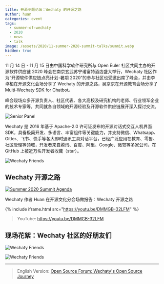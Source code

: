 ```yaml
---
title: 开源专题论坛：Wechaty 的开源之路
author: huan
categories: event
tags:
  - summer-of-wechaty
  - 2020
  - news
  - talk
image: /assets/2020/11-summer-2020-summit-talks/summit.webp
hidden: true
---
```


11 月 14 日 - 11 月 15 日由中国科学软件研究所与 Open Euler 社区共同主办的开源软件供应链 2020 峰会在南京玄武苏宁诺富特酒店盛大举行，Wechaty 社区作为“开源软件供应链点亮计划-暑期 2020”的参与社区也受邀出席了峰会，并由李卓桓在开源文化会场分享了 Wechaty 的开源之路，吴京京在开源教育会场分享了 Multi-Wechaty SDK for Chatbot。

峰会现场众多开源负责人、社区代表、各大高校及研究机构的老师、行业领军企业的技术专家等，共同就各自领域的开源经验及开源软件供应链展开深入探讨交流。

![Senior Panel](/assets/2020/11-summer-2020-summit-talks/senior-panel.webp)

Wechaty 是 2016 年基于 Apache-2.0 许可证发布的开源对话式交互人机界面 SDK，具备极简开发、多语言、丰富组件等关键能力，并支持微信、Whatsapp、Gitter、飞书、快手等各大即时通讯工具对话平台，已经广泛应用在教育、零售、社区管理等领域，开发者来自腾讯、百度、阿里、Google、微软等多家公司，在 GitHub 上被近万名开发者收藏（star）。

![Wechaty Friends](/assets/2020/11-summer-2020-summit-talks/friends.webp)

## Wechaty 开源之路

[![Summer 2020 Summit Agenda](/assets/2020/11-summer-2020-summit-talks/agenda.webp)](https://isrc.iscas.ac.cn/summer2020/#/summitmeeting)

Wechaty 作者 Huan 在开源文化分会场做报告：Wechaty 开源之路

{% include iframe.html src="https://youtu.be/DMMGB-32LFM" %}

> YouTube: <https://youtu.be/DMMGB-32LFM>

## 现场花絮：Wechaty 社区的好朋友们

![Wechaty Friends](/assets/2020/11-summer-2020-summit-talks/six.webp)

![Wechaty Friends](/assets/2020/11-summer-2020-summit-talks/four.webp)

---

> English Version: [Open Source Forum: Wechaty's Open Source Journey](/2020/11/14/summer-2020-summit-talks-en/)
